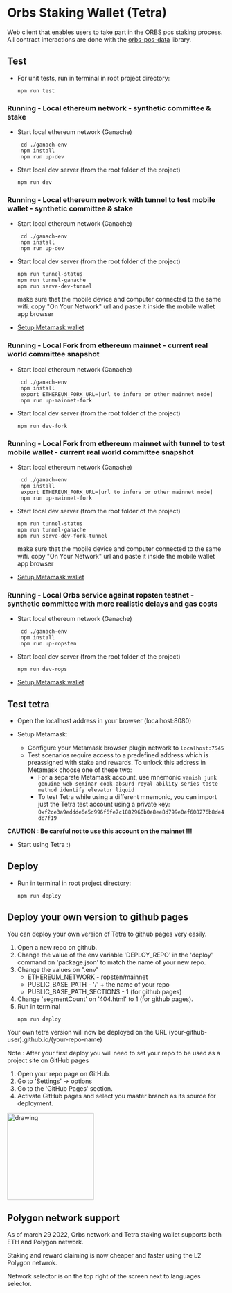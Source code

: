 # Orbs Staking Wallet (Tetra)

Web client that enables users to take part in the ORBS pos staking process.
All contract interactions are done with the [orbs-pos-data](https://github.com/orbs-network/orbs-ethereum-contracts-v1) library.

## Test

- For unit tests, run in terminal in root project directory:

  ```
  npm run test
  ```

### Running - Local ethereum network - synthetic committee & stake

- Start local ethereum network (Ganache)

  ```
   cd ./ganach-env
   npm install
   npm run up-dev
  ```

- Start local dev server (from the root folder of the project)

  ```
  npm run dev
  ```

### Running - Local ethereum network with tunnel to test mobile wallet - synthetic committee & stake

- Start local ethereum network (Ganache)

  ```
   cd ./ganach-env
   npm install
   npm run up-dev
  ```

- Start local dev server (from the root folder of the project)

  ```
  npm run tunnel-status
  npm run tunnel-ganache
  npm run serve-dev-tunnel
  ```

  make sure that the mobile device and computer connected to the same wifi.
  copy "On Your Network" url and paste it inside the mobile wallet app browser

- [Setup Metamask wallet](#test-tetra)

### Running - Local Fork from ethereum mainnet - current real world committee snapshot

- Start local ethereum network (Ganache)

  ```
   cd ./ganach-env
   npm install
   export ETHEREUM_FORK_URL=[url to infura or other mainnet node]
   npm run up-mainnet-fork
  ```

- Start local dev server (from the root folder of the project)

  ```
  npm run dev-fork
  ```

### Running - Local Fork from ethereum mainnet with tunnel to test mobile wallet - current real world committee snapshot

- Start local ethereum network (Ganache)

  ```
   cd ./ganach-env
   npm install
   export ETHEREUM_FORK_URL=[url to infura or other mainnet node]
   npm run up-mainnet-fork
  ```

- Start local dev server (from the root folder of the project)
  ```
  npm run tunnel-status
  npm run tunnel-ganache
  npm run serve-dev-fork-tunnel
  ```
  make sure that the mobile device and computer connected to the same wifi.
  copy "On Your Network" url and paste it inside the mobile wallet app browser

* [Setup Metamask wallet](#test-tetra)

### Running - Local Orbs service against ropsten testnet - synthetic committee with more realistic delays and gas costs

- Start local ethereum network (Ganache)

  ```
   cd ./ganach-env
   npm install
   npm run up-ropsten
  ```

- Start local dev server (from the root folder of the project)

  ```
  npm run dev-rops
  ```

- [Setup Metamask wallet](#test-tetra)

## Test tetra

- Open the localhost address in your browser (localhost:8080)

- Setup Metamask:
  - Configure your Metamask browser plugin network to `localhost:7545`
  - Test scenarios require access to a predefined address which is preassigned with stake and rewards. To unlock this address in Metamask choose one of these two:
    - For a separate Metamask account, use mnemonic `vanish junk genuine web seminar cook absurd royal ability series taste method identify elevator liquid`
    - To test Tetra while using a different mnemonic, you can import just the Tetra test account using a private key: `0xf2ce3a9eddde6e5d996f6fe7c1882960b0e8ee8d799e0ef608276b8de4dc7f19`

**CAUTION : Be careful not to use this account on the mainnet !!!**

- Start using Tetra :)

## Deploy

- Run in terminal in root project directory:

  ```
  npm run deploy
  ```

## Deploy your own version to github pages

You can deploy your own version of Tetra to github pages very easily.

1. Open a new repo on github.
2. Change the value of the env variable 'DEPLOY_REPO' in the 'deploy' command on 'package.json' to match the name of your new repo.
3. Change the values on ".env"
   - ETHEREUM_NETWORK - ropsten/mainnet
   - PUBLIC_BASE_PATH - '/' + the name of your repo
   - PUBLIC_BASE_PATH_SECTIONS - 1 (for github pages)
4. Change 'segmentCount' on '404.html' to 1 (for github pages).
5. Run in terminal
   ```
   npm run deploy
   ```

Your own tetra version will now be deployed on the URL (your-github-user).github.io/(your-repo-name)

Note : After your first deploy you will need to set your repo to be used as a project site on GitHub pages

1. Open your repo page on GitHub.
2. Go to 'Settings' -> options
3. Go to the 'GitHub Pages' section.
4. Activate GitHub pages and select you master branch as its source for deployment.


<img src="https://analyticsinsight.b-cdn.net/wp-content/uploads/2022/03/Polygon-MATIC-amp-Terra-LUNA-Price-Drop-Bitgert-Surge-To.jpeg" alt="drawing" width="200"/>

## Polygon network support
As of march 29 2022, Orbs network and Tetra staking wallet supports both ETH and Polygon network.

Staking and reward claiming is now cheaper and faster using the L2 Polygon netwrok.

Network selector is on the top right of the screen next to languages selector.
